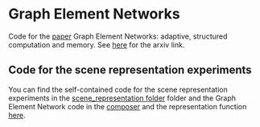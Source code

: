 # Graph Element Networks
Code for the [paper](http://proceedings.mlr.press/v97/alet19a.html) Graph Element Networks: adaptive, structured computation and memory. See [here](https://arxiv.org/abs/1904.09019) for the arxiv link.
## Code for the scene representation experiments
You can find the self-contained code for the scene representation experiments in the [scene_representation folder](https://github.com/FerranAlet/graph_element_networks/tree/master/scene_representation) folder and the Graph Element Network code in the [composer](https://github.com/FerranAlet/graph_element_networks/blob/master/scene_representation/GEN/composer.py) and the representation function [here](https://github.com/FerranAlet/graph_element_networks/blob/master/scene_representation/GEN/structure.py#L63).
